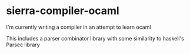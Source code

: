 # sierra-compiler-ocaml

I'm currently writing a compiler in an attempt to learn ocaml

This includes a parser combinator library with some similarity to haskell's Parsec library
